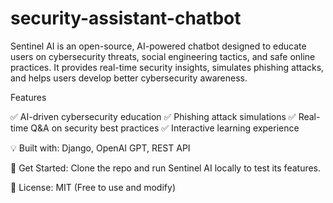 # security-assistant-chatbot
Sentinel AI is an open-source, AI-powered chatbot designed to educate users on cybersecurity threats, social engineering tactics, and safe online practices. It provides real-time security insights, simulates phishing attacks, and helps users develop better cybersecurity awareness.

Features

✅ AI-driven cybersecurity education
✅ Phishing attack simulations
✅ Real-time Q&A on security best practices
✅ Interactive learning experience

💡 Built with: Django, OpenAI GPT, REST API

🔗 Get Started: Clone the repo and run Sentinel AI locally to test its features.

📜 License: MIT (Free to use and modify)
